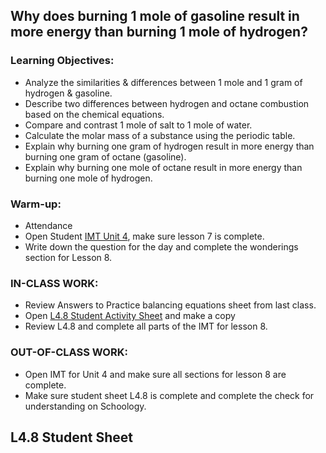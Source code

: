 ## Why does burning 1 mole of gasoline result in more energy than burning 1 mole of hydrogen?

### Learning Objectives:

-   Analyze the similarities & differences between 1 mole and 1 gram of hydrogen & gasoline.
-   Describe two differences between hydrogen and octane combustion based on the chemical equations.
-   Compare and contrast 1 mole of salt to 1 mole of water.
-   Calculate the molar mass of a substance using the periodic table.
-   Explain why burning one gram of hydrogen result in more energy than burning one gram of octane (gasoline).
-   Explain why burning one mole of octane result in more energy than burning one mole of hydrogen.

### Warm-up: 

-   Attendance 
-   Open Student [IMT Unit 4](https://docs.google.com/document/d/1oOD0KgRfL3Oq5ahvuiWuf3WLjWakWEk3/edit?usp=sharing&ouid=102689172288523539314&rtpof=true&sd=true), make sure lesson 7 is complete. 
-   Write down the question for the day and complete the wonderings section for Lesson 8.  

### IN-CLASS WORK:

-   Review Answers to Practice balancing equations sheet from last class.
-   Open [](https://docs.google.com/document/d/1khZEtFgWvO6D4_GYpcN25jeMlwEsIyV3/edit?usp=sharing&ouid=101610972662753304413&rtpof=true&sd=true)[](https://docs.google.com/document/d/1nCmhtQqhocCHdxXedpa-2OEK0Ff9Z1Sa/edit?usp=sharing&ouid=111581771020805598569&rtpof=true&sd=true)[L4.8 Student Activity Sheet](https://docs.google.com/document/d/1nCmhtQqhocCHdxXedpa-2OEK0Ff9Z1Sa/edit?usp=sharing&ouid=111581771020805598569&rtpof=true&sd=true) and make a copy  
-   Review L4.8 and complete all parts of the IMT for lesson 8.

### OUT-OF-CLASS WORK:

-   Open IMT for Unit 4 and make sure all sections for lesson 8 are complete. 
-   Make sure student sheet L4.8 is complete and complete the check for understanding on Schoology.

## L4.8 Student Sheet
